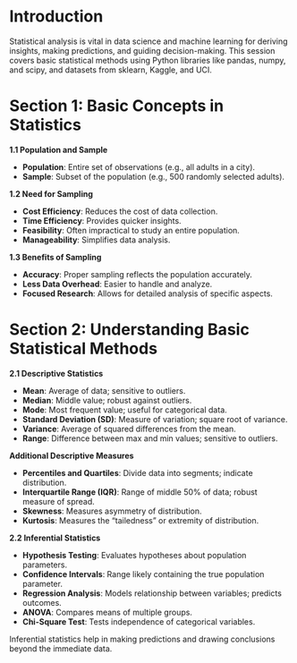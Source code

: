 # Introduction
Statistical analysis is vital in data science and machine learning for deriving insights, making predictions, and guiding decision-making. This session covers basic statistical methods using Python libraries like pandas, numpy, and scipy, and datasets from sklearn, Kaggle, and UCI.

# Section 1: Basic Concepts in Statistics

**1.1 Population and Sample**
- **Population**: Entire set of observations (e.g., all adults in a city).
- **Sample**: Subset of the population (e.g., 500 randomly selected adults).

**1.2 Need for Sampling**
- **Cost Efficiency**: Reduces the cost of data collection.
- **Time Efficiency**: Provides quicker insights.
- **Feasibility**: Often impractical to study an entire population.
- **Manageability**: Simplifies data analysis.

**1.3 Benefits of Sampling**
- **Accuracy**: Proper sampling reflects the population accurately.
- **Less Data Overhead**: Easier to handle and analyze.
- **Focused Research**: Allows for detailed analysis of specific aspects.

# Section 2: Understanding Basic Statistical Methods

**2.1 Descriptive Statistics**
- **Mean**: Average of data; sensitive to outliers.
- **Median**: Middle value; robust against outliers.
- **Mode**: Most frequent value; useful for categorical data.
- **Standard Deviation (SD)**: Measure of variation; square root of variance.
- **Variance**: Average of squared differences from the mean.
- **Range**: Difference between max and min values; sensitive to outliers.

**Additional Descriptive Measures**
- **Percentiles and Quartiles**: Divide data into segments; indicate distribution.
- **Interquartile Range (IQR)**: Range of middle 50% of data; robust measure of spread.
- **Skewness**: Measures asymmetry of distribution.
- **Kurtosis**: Measures the “tailedness” or extremity of distribution.

**2.2 Inferential Statistics**
- **Hypothesis Testing**: Evaluates hypotheses about population parameters.
- **Confidence Intervals**: Range likely containing the true population parameter.
- **Regression Analysis**: Models relationship between variables; predicts outcomes.
- **ANOVA**: Compares means of multiple groups.
- **Chi-Square Test**: Tests independence of categorical variables.

Inferential statistics help in making predictions and drawing conclusions beyond the immediate data.
